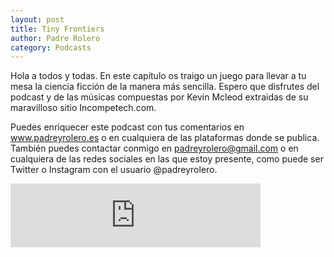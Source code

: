 ```yaml
---                                                                             
layout: post                                                                    
title: Tiny Frontiers							
author: Padre Rolero                                                            
category: Podcasts                                                              
---
```

Hola a todos y todas. En este capítulo os traigo un juego para llevar a tu mesa la ciencia ficción de la manera más sencilla. Espero que disfrutes del podcast y de las músicas compuestas por Kevin Mcleod extraidas de su maravilloso sitio Incompetech.com.

Puedes enriquecer este podcast con tus comentarios en www.padreyrolero.es o en cualquiera de las plataformas donde se publica. También puedes contactar conmigo en padreyrolero@gmail.com o en cualquiera de las redes sociales en las que estoy presente, como puede ser Twitter o Instagram con el usuario @padreyrolero.

<iframe src="https://anchor.fm/padreyrolero/embed/episodes/Tiny-Frontiers-eutm4m" height="102px" width="400px" frameborder="0" scrolling="no"></iframe>

